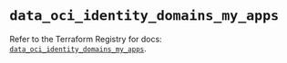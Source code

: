 # `data_oci_identity_domains_my_apps`

Refer to the Terraform Registry for docs: [`data_oci_identity_domains_my_apps`](https://registry.terraform.io/providers/oracle/oci/6.18.0/docs/data-sources/identity_domains_my_apps).
